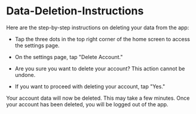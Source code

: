 # Data-Deletion-Instructions


Here are the step-by-step instructions on deleting your data from the app:

- Tap the three dots in the top right corner of the home screen to access the settings page.

- On the settings page, tap "Delete Account."

- Are you sure you want to delete your account? This action cannot be undone.

- If you want to proceed with deleting your account, tap "Yes."

Your account data will now be deleted. This may take a few minutes. Once your account has been deleted, you will be logged out of the app.
